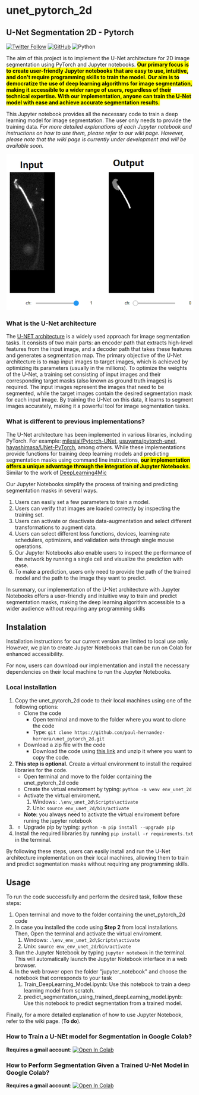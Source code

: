 # unet_pytorch_2d

## U-Net Segmentation 2D - Pytorch
[![Twitter Follow](https://img.shields.io/twitter/follow/PaulHernandez_?style=social)](https://twitter.com/PaulHernandez_) [![GitHub](https://img.shields.io/github/license/paul-hernandez-herrera/unet_pytorch_2d)](https://github.com/paul-hernandez-herrera/unet_pytorch_2d/blob/main/LICENSE) ![Python](https://img.shields.io/badge/Python-v3.9-green)

The aim of this project is to implement the U-Net architecture for 2D image segmentation using PyTorch and Jupyter notebooks. <mark style="background-color: yellow"> **Our primary focus is to create user-friendly Jupyter notebooks that are easy to use, intuitive, and don't require programming skills to train the model. Our aim is to democratize the use of deep learning algorithms for image segmentation, making it accessible to a wider range of users, regardless of their technical expertise. With our implementation, anyone can train the U-Net model with ease and achieve accurate segmentation results.**
</mark>

This Jupyter notebook provides all the necessary code to train a deep learning model for image segmentation. The user only needs to provide the training data.  *For more detailed explanations of each Jupyter notebook and instructions on how to use them, please refer to our wiki page. However, please note that the wiki page is currently under development and will be available soon.*

 ![](/figures/U-Net_Training.png) 

### What is the U-Net architecture
The [U-NET architecture](https://lmb.informatik.uni-freiburg.de/people/ronneber/u-net/) is a widely used approach for image segmentation tasks.  It consists of two main parts: an encoder path that extracts high-level features from the input image, and a decoder path that takes these features and generates a segmentation map. The primary objective of the U-Net architecture is to map input images to target images, which is achieved by optimizing its parameters (usually in the millions). To optimize the weights of the U-Net, a training set consisting of input images and their corresponding target masks (also known as ground truth images) is required. The input images represent the images that need to be segmented, while the target images contain the desired segmentation mask for each input image. By training the U-Net on this data, it learns to segment images accurately, making it a powerful tool for image segmentation tasks.

### What is different to previous implementations?
 The U-Net architecture has been implemented in various libraries, including PyTorch. For example:
 [milesial/Pytorch-UNet](https://github.com/milesial/Pytorch-UNet), [usuyama/pytorch-unet](https://github.com/usuyama/pytorch-unet), [hayashimasa/UNet-PyTorch](https://github.com/hayashimasa/UNet-PyTorch), among others. 
While these implementations provide functions for training deep learning models and predicting segmentation masks using command line instructions, <mark style="background-color: yellow">**our implementation offers a unique advantage through the integration of Jupyter Notebooks.**</mark> Similar to the work of [DeepLearning4Mic](https://github.com/HenriquesLab/ZeroCostDL4Mic/wiki)

Our Jupyter Notebooks simplify the process of training and predicting segmentation masks in several ways. 
1. Users can easily set a few parameters to train a model. 
2. Users can verify that images are loaded correctly by inspecting the training set. 
3. Users can activate or deactivate data-augmentation and select different transformations to augment data. 
4. Users can select different loss functions, devices, learning rate schedulers, optimizers, and validation sets through single mouse operations.
5. Our Jupyter Notebooks also enable users to inspect the performance of the network by running a single cell and visualize the prediction with ease. 
6. To make a prediction, users only need to provide the path of the trained model and the path to the image they want to predict.

In summary, our implementation of the U-Net architecture with Jupyter Notebooks offers a user-friendly and intuitive way to train and predict segmentation masks, making the deep learning algorithm accessible to a wider audience without requiring any programming skills

## Instalation
Installation instructions for our current version are limited to local use only. However, we plan to create Jupyter Notebooks that can be run on Colab for enhanced accessibility.

For now, users can download our implementation and install the necessary dependencies on their local machine to run the Jupyter Notebooks. 
### Local installation
1. Copy the unet_pytorch_2d code to their local machines using one of the following options:
    - Clone the code 
        - Open terminal and move to the folder where you want to clone the code
        - Type: ```git clone https://github.com/paul-hernandez-herrera/unet_pytorch_2d.git```
    - Download a zip file with the code
        - Download the code using [this link](https://github.com/paul-hernandez-herrera/unet_pytorch_2d/archive/refs/heads/main.zip) and unzip it where you want to copy the code.
2. **This step is optional.** Create a virtual environment to install the required libraries for the code.
    - Open terminal and move to the folder containing the unet_pytorch_2d code
    - Create the virtual enviroment by typing: ``` python -m venv env_unet_2d ```
    - Activate the virtual enviroment. 
		1. Windows: ``` .\env_unet_2d\Scripts\activate ```
		2. Unix: ``` source env_unet_2d/bin/activate ```
    - **Note**: you always need to activate the virtual enviroment before runing the jupyter notebook
3. - Upgrade pip by typing: ```python -m pip install --upgrade pip```
4. Install the required libraries by running ```pip install -r requirements.txt``` in the terminal.


By following these steps, users can easily install and run the U-Net architecture implementation on their local machines, allowing them to train and predict segmentation masks without requiring any programming skills.

## Usage
To run the code successfully and perform the desired task, follow these steps:
1. Open terminal and move to the folder containing the unet_pytorch_2d code
2. In case you installed the code using **Step 2** from local installations. Then, Open the terminal and activate the virtual enviroment. 
    1. Windows: ``` .\env_env_unet_2d\Scripts\activate ```
    2. Unix: ``` source env_env_unet_2d/bin/activate ```
3. Run the Jupyter Notebook by typing ```jupyter notebook``` in the terminal. This will automatically launch the Jupyter Notebook interface in a web browser.
4. In the web brower open the folder "jupyter_notebook" and choose the notebook  that corresponds to your task
    1. Train_DeepLearning_Model.ipynb: Use this notebook to train a deep learning model from scratch.
    2. predict_segmentation_using_trained_deepLearning_model.ipynb: Use this notebook to predict segmentation from a trained model.

Finally, for a more detailed explanation of how to use Jupyter Notebook, refer to the wiki page. (**To do**).

### How to Train a U-NEt model for Segmentation in Google Colab?

**Requires a gmail account**:   [![Open In Colab](https://colab.research.google.com/assets/colab-badge.svg)](https://colab.research.google.com/github/paul-hernandez-herrera/unet_pytorch_2d/blob/main/jupyter_notebook/Train_DeepLearning_Model.ipynb)

### How to Perform Segmentation Given a Trained U-Net Model in Google Colab?

**Requires a gmail account**:   [![Open In Colab](https://colab.research.google.com/assets/colab-badge.svg)](https://colab.research.google.com/github/paul-hernandez-herrera/unet_pytorch_2d/blob/main/jupyter_notebook/predict_segmentation_using_trained_deepLearning_model.ipynb)